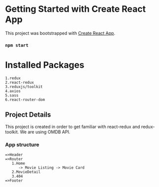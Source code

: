 # Getting Started with Create React App

This project was bootstrapped with [Create React App](https://github.com/facebook/create-react-app).

### `npm start`

# Installed Packages
    1.redux
    2.react-redux
    3.reduxjs/toolkit
    4.axios
    5.sass
    6.react-router-dom
    
## Project Details
   This project is created in order to get familiar with react-redux and redux-toolkit.
   We are using OMDB API.

### App structure
    =>Header
    =>Router
       1.Home
          -> Movie Listing -> Movie Card
       2.MovieDetail
       3.404
    =>Footer